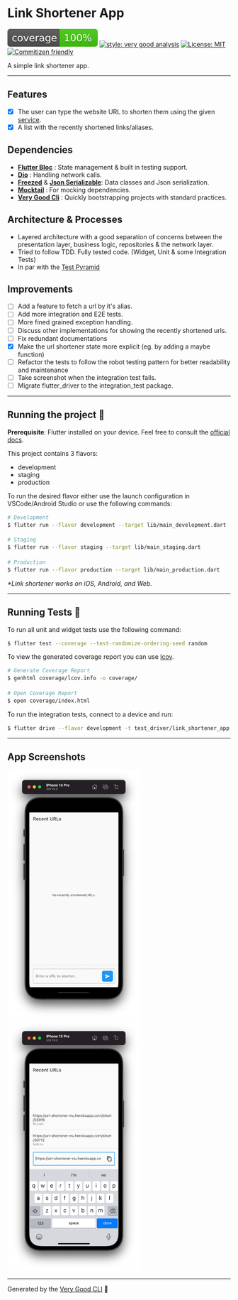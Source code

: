 # Link Shortener App

![coverage][coverage_badge]
[![style: very good analysis][very_good_analysis_badge]][very_good_analysis_link]
[![License: MIT][license_badge]][license_link]
[![Commitizen friendly][commitizen_friendly_badge]][commitizen_friendly_link]

A simple link shortener app.

---

## Features

- [x] The user can type the website URL to shorten them using the given [service][link_shortener_url].
- [x] A list with the recently shortened links/aliases.

## Dependencies

- **[Flutter Bloc][flutter_bloc_link]** : State management & built in testing support.
- **[Dio][dio_link]** : Handling network calls.
- **[Freezed][freezed_link]** & **[Json Serializable][json_serializable_link]**: Data classes and Json serialization.
- **[Mocktail](mocktail_link)** : For mocking dependencies.
- **[Very Good Cli](very_good_cli_link)** : Quickly bootstrapping projects with standard practices.

## Architecture & Processes

- Layered architecture with a good separation of concerns between the presentation layer, business logic, repositories & the network layer.
- Tried to follow TDD. Fully tested code. (Widget, Unit & some Integration Tests)
- In par with the [Test Pyramid][test_pyramid_link]

## Improvements

- [ ] Add a feature to fetch a url by it's alias.
- [ ] Add more integration and E2E tests.
- [ ] More fined grained exception handling.
- [ ] Discuss other implementations for showing the recently shortened urls.
- [ ] Fix redundant documentations
- [x] Make the url shortener state more explicit (eg. by adding a maybe function)
- [ ] Refactor the tests to follow the robot testing pattern for better readability and maintenance
- [ ] Take screenshot when the integration test fails.
- [ ] Migrate flutter_driver to the integration_test package.

---

## Running the project 🚀

**Prerequisite**: Flutter installed on your device. Feel free to consult the [official docs][flutter_install_link].

This project contains 3 flavors:

- development
- staging
- production

To run the desired flavor either use the launch configuration in VSCode/Android Studio or use the following commands:

```sh
# Development
$ flutter run --flavor development --target lib/main_development.dart

# Staging
$ flutter run --flavor staging --target lib/main_staging.dart

# Production
$ flutter run --flavor production --target lib/main_production.dart
```

_\*Link shortener works on iOS, Android, and Web._

---

## Running Tests 🧪

To run all unit and widget tests use the following command:

```sh
$ flutter test --coverage --test-randomize-ordering-seed random
```

To view the generated coverage report you can use [lcov](https://github.com/linux-test-project/lcov).

```sh
# Generate Coverage Report
$ genhtml coverage/lcov.info -o coverage/

# Open Coverage Report
$ open coverage/index.html
```

To run the integration tests, connect to a device and run:

```sh
$ flutter drive --flavor development -t test_driver/link_shortener_app.dart
```

---

## App Screenshots

<img src ="images/empty-recents.png" alt="Home/Recents" width = 300> <img src ="images/shortened-urls.png" alt="Shortened Urls" width = 300>

---

Generated by the [Very Good CLI][very_good_cli_link] 🤖

[coverage_badge]: coverage_badge.svg
[commitizen_friendly_badge]: https://img.shields.io/badge/commitizen-friendly-brightgreen.svg
[commitizen_friendly_link]: http://commitizen.github.io/cz-cli/
[dio_link]: https://pub.dev/packages/dio
[empty_recents_image]: images/empty-recents.png
[freezed_link]: https://pub.dev/packages/freezed
[flutter_install_link]: https://docs.flutter.dev/get-started/install
[flutter_bloc_link]: https://pub.dev/publishers/bloclibrary.dev/packages
[json_serializable_link]: https://pub.dev/packages/json_serializable
[license_badge]: https://img.shields.io/badge/license-MIT-blue.svg
[license_link]: https://opensource.org/licenses/MIT
[link_shortener_url]: https://url-shortener-nu.herokuapp.com
[mocktail_link]: https://pub.dev/packages/mocktail
[shortened_urls_image]: images/shortened-urls.png
[test_pyramid_link]: https://martinfowler.com/articles/practical-test-pyramid.html
[very_good_analysis_badge]: https://img.shields.io/badge/style-very_good_analysis-B22C89.svg
[very_good_analysis_link]: https://pub.dev/packages/very_good_analysis
[very_good_cli_link]: https://github.com/VeryGoodOpenSource/very_good_cli
